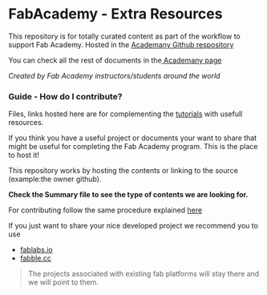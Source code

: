 # FabAcademy - Extra Resources

This repository is for totally curated content as part of the workflow to support Fab Academy. Hosted in the [Academany Github respository](https://github.com/Academany/FabAcademy-Tutorials)

You can check all the rest of documents in the[ Academany page](http://docs.academany.org/)

*Created by Fab Academy instructors/students around the world*

### Guide - How do I contribute?

Files, links hosted here are for complementing the [tutorials](http://docs.academany.org/FabAcademy-Tutorials/_book/) with usefull resources.

If you think you have a useful project or documents your want to share that might be useful for completing the Fab Academy program.
This is the place to host it!

This repository works by hosting the contents or linking to the source (example:the owner github).

**Check the Summary file to see the type of contents we are looking for.**

For contributing follow the same procedure explained [here](http://docs.academany.org/FabAcademy-Tutorials/_book/)

If you just want to share your nice developed project
we recommend you to use

 * [fablabs.io](https://www.fablabs.io/projects)
 * [fabble.cc](https://fabble.cc/)

>The projects associated with existing fab platforms will stay there and we will point to them.
